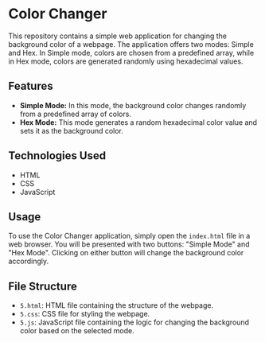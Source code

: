 # Color Changer

This repository contains a simple web application for changing the background color of a webpage. The application offers two modes: Simple and Hex. In Simple mode, colors are chosen from a predefined array, while in Hex mode, colors are generated randomly using hexadecimal values.

## Features

- **Simple Mode:** In this mode, the background color changes randomly from a predefined array of colors.
- **Hex Mode:** This mode generates a random hexadecimal color value and sets it as the background color.

## Technologies Used

- HTML
- CSS
- JavaScript

## Usage

To use the Color Changer application, simply open the `index.html` file in a web browser. You will be presented with two buttons: "Simple Mode" and "Hex Mode". Clicking on either button will change the background color accordingly.

## File Structure

- `5.html`: HTML file containing the structure of the webpage.
- `5.css`: CSS file for styling the webpage.
- `5.js`: JavaScript file containing the logic for changing the background color based on the selected mode.
